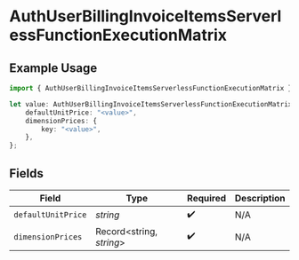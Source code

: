 # AuthUserBillingInvoiceItemsServerlessFunctionExecutionMatrix

## Example Usage

```typescript
import { AuthUserBillingInvoiceItemsServerlessFunctionExecutionMatrix } from "@simplesagar/vercel/models/authuser.js";

let value: AuthUserBillingInvoiceItemsServerlessFunctionExecutionMatrix = {
    defaultUnitPrice: "<value>",
    dimensionPrices: {
        key: "<value>",
    },
};
```

## Fields

| Field                    | Type                     | Required                 | Description              |
| ------------------------ | ------------------------ | ------------------------ | ------------------------ |
| `defaultUnitPrice`       | *string*                 | :heavy_check_mark:       | N/A                      |
| `dimensionPrices`        | Record<string, *string*> | :heavy_check_mark:       | N/A                      |
